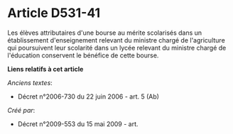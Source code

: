 # Article D531-41

Les élèves attributaires d'une bourse au mérite scolarisés dans un établissement d'enseignement relevant du ministre chargé
de l'agriculture qui poursuivent leur scolarité dans un lycée relevant du ministre chargé de l'éducation conservent le
bénéfice de cette bourse.

**Liens relatifs à cet article**

_Anciens textes_:

  - Décret n°2006-730 du 22 juin 2006 - art. 5 (Ab)

_Créé par_:

  - Décret n°2009-553 du 15 mai 2009 - art.
